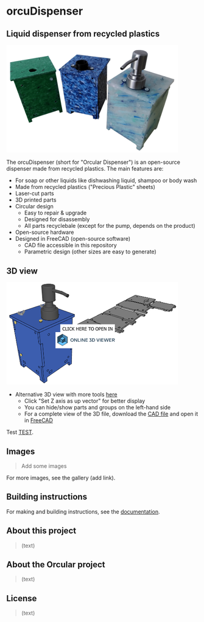 # orcuDispenser

## Liquid dispenser from recycled plastics

<img width="450" src="Documentation/images/readme/dispenser_collection_3-min.png">

The orcuDispenser (short for "Orcular Dispenser") is an open-source dispenser made from recycled plastics. The main features are:
- For soap or other liquids like dishwashing liquid, shampoo or body wash
- Made from recycled plastics ("Precious Plastic" sheets)
- Laser-cut parts
- 3D printed parts
- Circular design
  - Easy to repair & upgrade
  - Designed for disassembly
  - All parts recyclebale (except for the pump, depends on the product)
- Open-source hardware
- Designed in FreeCAD (open-source software)
  - CAD file accessible in this repository
  - Parametric design (other sizes are easy to generate)

## 3D view

[<img width="450" src="Documentation/images/readme/online_3D_viewer_preview.png">](https://3dviewer.net/embed.html#model=https://raw.githubusercontent.com/orcular-org/orcuDispenser/main/CAD/Online3Dviewer/orcuDispenser_Online3Dviewer_STEP.step$camera=-191.86844,-245.07455,234.76594,244.75676,161.15922,-120.84555,0.00000,-0.00000,1.00000,45.00000$cameramode=perspective$envsettings=fishermans_bastion,off$backgroundcolor=255,255,255,255$defaultcolor=200,200,200$edgesettings=on,0,0,0,84)

- Alternative 3D view with more tools [here](https://3dviewer.net/#model=https://raw.githubusercontent.com/orcular-org/orcuDispenser/main/CAD/Online3Dviewer/orcuDispenser_Online3Dviewer_STEP.step)
  - Click "Set Z axis as up vector" for better display
  - You can hide/show parts and groups on the left-hand side
  - For a complete view of the 3D file, download the [CAD file](CAD) and open it in [FreeCAD](https://www.freecad.org/)
 


<p>Test <a href="https://www.google.com/">TEST</a>.</p>

## Images

> Add some images

For more images, see the gallery (add link).
 
## Building instructions
 
For making and building instructions, see the [documentation](Documentation/Introduction.md).

## About this project
> (text)

## About the Orcular project
> (text)

## License
> (text)


